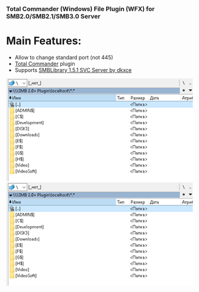 ### Total Commander (Windows) File Plugin (WFX) for SMB2.0/SMB2.1/SMB3.0 Server ###

Main Features:     
==============     
- Allow to change standard port (not 445)
- [Total Commander](https://www.ghisler.com/) plugin
- Supports [SMBLibrary 1.5.1 SVC Server by dkxce](https://github.com/dkxce/SMBLibrary)

<img src="image1.png"/>     
<img src="image1.png"/>     
